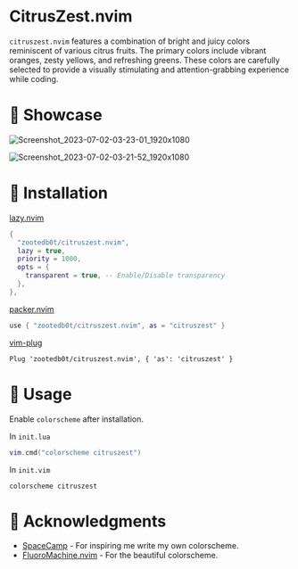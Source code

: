 # CitrusZest.nvim

`citruszest.nvim` features a combination of bright and juicy colors reminiscent of various citrus fruits. The primary colors include vibrant oranges, zesty yellows, and refreshing greens. These colors are carefully selected to provide a visually stimulating and attention-grabbing experience while coding.

# 🤞 Showcase

![Screenshot_2023-07-02-03-23-01_1920x1080](https://github.com/zootedb0t/citruszest.nvim/assets/62596687/ad44cfa5-a49c-4ff0-9d0f-e1c5bd236ee5)

![Screenshot_2023-07-02-03-21-52_1920x1080](https://github.com/zootedb0t/citruszest.nvim/assets/62596687/062f285e-1034-4ddb-87d7-7e91b1c58eaf)

# 👏 Installation

[lazy.nvim](https://github.com/folke/lazy.nvim)

```lua
{
  "zootedb0t/citruszest.nvim",
  lazy = true,
  priority = 1000,
  opts = {
    transparent = true, -- Enable/Disable transparency
  },
},
```

[packer.nvim](https://github.com/wbthomason/packer.nvim)

```lua
use { "zootedb0t/citruszest.nvim", as = "citruszest" }
```

[vim-plug](https://github.com/junegunn/vim-plug)

```viml
Plug 'zootedb0t/citruszest.nvim', { 'as': 'citruszest' }
```

# 👀 Usage

Enable `colorscheme` after installation.

In `init.lua`

```lua
vim.cmd("colorscheme citruszest")
```

In `init.vim`

```viml
colorscheme citruszest
```

# 🙏 Acknowledgments

- [SpaceCamp](https://github.com/jaredgorski/SpaceCamp) - For inspiring me write my own colorscheme.
- [FluoroMachine.nvim](https://github.com/maxmx03/FluoroMachine.nvim) - For the beautiful colorscheme.
